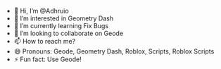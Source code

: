- 👋 Hi, I’m @Adhruio
- 👀 I’m interested in Geometry Dash
- 🌱 I’m currently learning Fix Bugs
- 💞️ I’m looking to collaborate on Geode
- 📫 How to reach me?
- 😄 Pronouns: Geode, Geometry Dash, Roblox, Scripts, Roblox Scripts
- ⚡ Fun fact: Use Geode!

<!---
Adhruio/Adhruio is a ✨ special ✨ repository because its `README.md` (this file) appears on your GitHub profile.
You can click the Preview link to take a look at your changes.
--->

